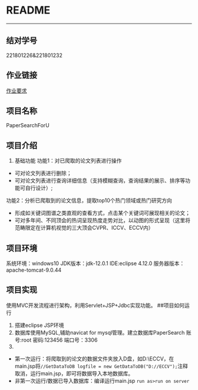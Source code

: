 # README
---
## 结对学号
221801226&221801232

## 作业链接
[作业要求](https://edu.cnblogs.com/campus/fzu/FZUSESPR21/homework/11891)

## 项目名称
PaperSearchForU

## 项目介绍
1. 基础功能
功能1：对已爬取的论文列表进行操作

 - 可对论文列表进行删除；
 - 可对论文列表进行查询详细信息（支持模糊查询，查询结果的展示、排序等功能可自行设计）;

 功能2：分析已爬取到的论文信息，提取top10个热门领域或热门研究方向

 - 形成如关键词图谱之类直观的查看方式，点击某个关键词可展现相关的论文；
 - 可对多年间、不同顶会的热词呈现热度走势对比，以动图的形式呈现（这里将范畴限定在计算机视觉的三大顶会CVPR、ICCV、ECCV内）

## 项目环境

系统环境：windows10
JDK版本：jdk-12.0.1
IDE:eclipse 4.12.0
服务器版本：apache-tomcat-9.0.44
## 项目实现
 使用MVC开发流程进行架构，利用Servlet+JSP+Jdbc实现功能。
 ##项目如何运行
 1. 搭建eclipse JSP环境
 2. 数据库使用MySQL,辅助navicat for mysql管理。建立数据库PaperSearch 账号:root 密码:123456 端口号：3306
 3. 
 - 第一次运行：将爬取到的论文的数据文件夹放入D盘，如D:\ECCV，在main.jsp将`//GetDataToDB logfile = new GetDataToDB("D://ECCV");`注释取消，运行main.jsp，即可将数据导入本地数据库。
 - 非第一次运行/数据已导入数据库：编译运行main.jsp
    `run as>run on server`
